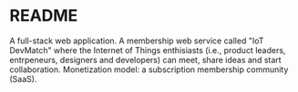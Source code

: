 # README

A full-stack web application. A membership web service called "IoT DevMatch" where the Internet of Things 
enthisiasts (i.e., product leaders, entrpeneurs, designers and developers) can 
meet, share ideas and start collaboration. Monetization model: a subscription 
membership community (SaaS). 
